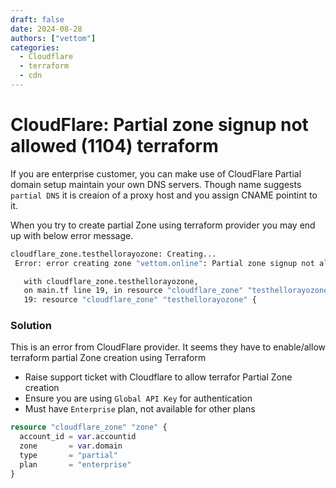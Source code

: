 ```yaml
---
draft: false 
date: 2024-08-28
authors: ["vettom"]
categories:
  - Cloudflare
  - terraform
  - cdn
---
```


# CloudFlare: Partial zone signup not allowed (1104) terraform 

If you are enterprise customer, you can make use of CloudFlare Partial domain setup maintain your own DNS servers. Though name suggests `partial DNS` it is creaion of a proxy host and you assign CNAME pointint to it. 

When you try to create partial Zone using terraform provider you may end up with below error message. 

```bash
cloudflare_zone.testhellorayozone: Creating...
 Error: error creating zone "vettom.online": Partial zone signup not allowed (1104)

   with cloudflare_zone.testhellorayozone,
   on main.tf line 19, in resource "cloudflare_zone" "testhellorayozone":
   19: resource "cloudflare_zone" "testhellorayozone" {
``` 

### Solution
This is an error from CloudFlare provider. It seems they have to enable/allow terraform partial Zone creation using Terraform

- Raise support ticket with Cloudflare to allow terrafor Partial Zone creation
- Ensure you are using `Global API Key` for authentication
- Must have `Enterprise` plan, not available for other plans

```terraform
resource "cloudflare_zone" "zone" {
  account_id = var.accountid
  zone       = var.domain
  type       = "partial"
  plan       = "enterprise"
}
```